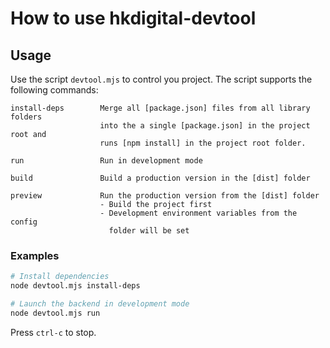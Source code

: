 # How to use hkdigital-devtool

## Usage
Use the script `devtool.mjs` to control you project. The script supports the following commands:

```
install-deps        Merge all [package.json] files from all library folders
                    into the a single [package.json] in the project root and
                    runs [npm install] in the project root folder.

run                 Run in development mode

build               Build a production version in the [dist] folder

preview             Run the production version from the [dist] folder
                    - Build the project first
                    - Development environment variables from the config 
                      folder will be set
```

### Examples

```bash
# Install dependencies
node devtool.mjs install-deps

# Launch the backend in development mode
node devtool.mjs run
```

Press `ctrl-c` to stop.